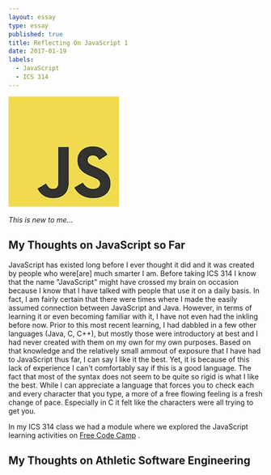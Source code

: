 ```yaml
---
layout: essay
type: essay
published: true
title: Reflecting On JavaScript 1
date: 2017-01-19
labels:
  - JavaScript
  - ICS 314
---
```

<img class="ui tiny right spaced image" src="../images/Javascript.jpg">

   *This is new to me...*

## My Thoughts on JavaScript so Far
JavaScript has existed long before I ever thought it did and it was created by people who were[are] much smarter I am. Before taking ICS 314 I know that the name "JavaScript" might have crossed my brain on occasion because I know that I have talked with people that use it on a daily basis. In fact, I am fairly certain that there were times where I made the easily assumed connection between JavaScript and Java. However, in terms of learning it or even becoming familiar with it, I have not even had the inkling before now. Prior to this most recent learning, I had dabbled in a few other languages (Java, C, C++), but mostly those were introductory at best and I had never created with them on my own for my own purposes. Based on that knowledge and the relatively small ammout of exposure that I have had to JavaScript thus far, I can say I like it the best. Yet, it is because of this lack of experience I can't comfortably say if this is a good language. The fact that most of the syntax does not seem to be quite so rigid is what I like the best. While I can appreciate a language that forces you to check each and every character that you type, a more of a free flowing feeling is a fresh change of pace. Especially in C it felt like the characters were all trying to get you.

In my ICS 314 class we had a module where we explored the JavaScript learning activities on [Free Code Camp](https://www.freecodecamp.com) . 

## My Thoughts on Athletic Software Engineering

